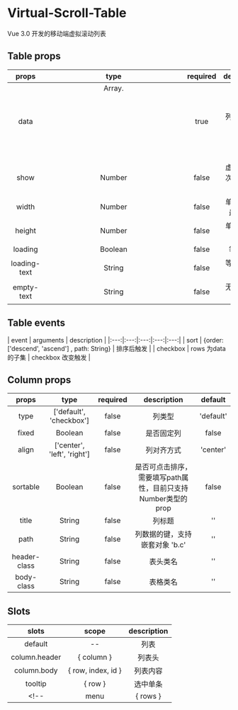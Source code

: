 # Virtual-Scroll-Table
Vue 3.0 开发的移动端虚拟滚动列表

## Table props
| props | type | required | description | default |
|:---:|:---:|:---:|:---:|:---:|
| data | Array.<Object> | true | 列表渲染数据 | [] |
| show | Number | false | 虚拟滚动每次展示数据长度 | 30 |
| width | Number | false | 单元格统一最小宽度 | 80 |
| height | Number | false | 单元格统一高度 | 40 |
| loading | Boolean | false | 等待状态 | false |
| loading-text | String | false | 等待中提示语 | '加载中' |
| empty-text | String | false | 无数据提示语 | '暂无数据' |

## Table events
| event | arguments | description |
|:---:|:---:|:---:|:---:|:---:|
| sort | {order: ['descend', 'ascend'] , path: String} | 排序后触发 |
| checkbox | rows 为data的子集 | checkbox 改变触发 | 

## Column props
| props | type | required | description | default |
|:---:|:---:|:---:|:---:|:---:|
| type | ['default', 'checkbox'] | false | 列类型 | 'default' |
| fixed | Boolean | false | 是否固定列 | false |
| align | ['center', 'left', 'right'] | false | 列对齐方式 | 'center' |
| sortable | Boolean | false | 是否可点击排序，需要填写path属性，目前只支持Number类型的prop | false | 
| title | String | false | 列标题 | '' | 
| path | String | false | 列数据的键，支持嵌套对象 'b.c' | '' |
| header-class | String | false | 表头类名 | '' |
| body-class | String | false | 表格类名 | '' |

## Slots
| slots | scope | description |
|:---:|:---:|:---:|
| default | -- | 列表 | 只能是virtual-column组件，且为必填 |
| column.header | { column } | 列表头 |
| column.body | { row, index, id } | 列表内容 |
| tooltip | { row } | 选中单条 |
<!-- | menu | { rows } | 选中多条 | -->
